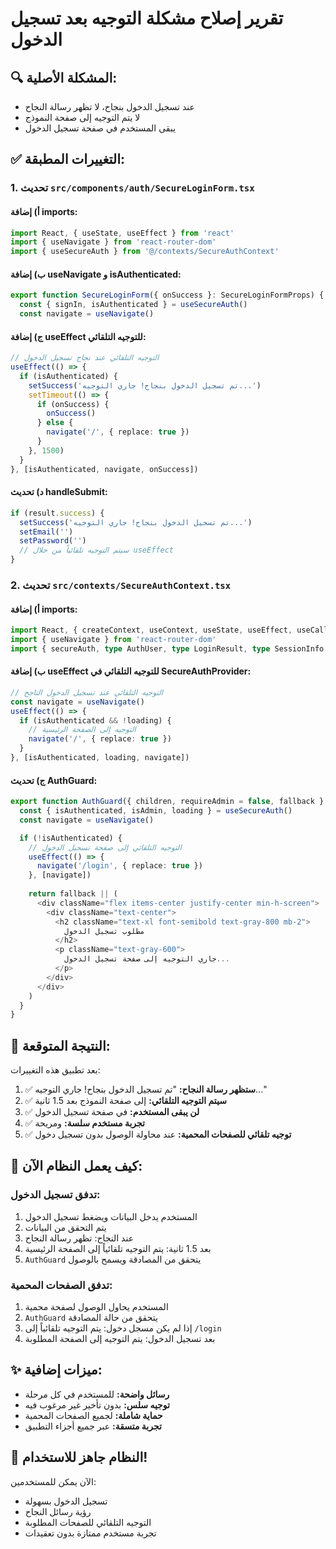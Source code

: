 # تقرير إصلاح مشكلة التوجيه بعد تسجيل الدخول

## 🔍 **المشكلة الأصلية:**
- عند تسجيل الدخول بنجاح، لا تظهر رسالة النجاح
- لا يتم التوجيه إلى صفحة النموذج
- يبقى المستخدم في صفحة تسجيل الدخول

## ✅ **التغييرات المطبقة:**

### 1. **تحديث `src/components/auth/SecureLoginForm.tsx`**

#### أ) إضافة imports:
```typescript
import React, { useState, useEffect } from 'react'
import { useNavigate } from 'react-router-dom'
import { useSecureAuth } from '@/contexts/SecureAuthContext'
```

#### ب) إضافة useNavigate و isAuthenticated:
```typescript
export function SecureLoginForm({ onSuccess }: SecureLoginFormProps) {
  const { signIn, isAuthenticated } = useSecureAuth()
  const navigate = useNavigate()
```

#### ج) إضافة useEffect للتوجيه التلقائي:
```typescript
// التوجيه التلقائي عند نجاح تسجيل الدخول
useEffect(() => {
  if (isAuthenticated) {
    setSuccess('تم تسجيل الدخول بنجاح! جاري التوجيه...')
    setTimeout(() => {
      if (onSuccess) {
        onSuccess()
      } else {
        navigate('/', { replace: true })
      }
    }, 1500)
  }
}, [isAuthenticated, navigate, onSuccess])
```

#### د) تحديث handleSubmit:
```typescript
if (result.success) {
  setSuccess('تم تسجيل الدخول بنجاح! جاري التوجيه...')
  setEmail('')
  setPassword('')
  // سيتم التوجيه تلقائياً من خلال useEffect
}
```

### 2. **تحديث `src/contexts/SecureAuthContext.tsx`**

#### أ) إضافة imports:
```typescript
import React, { createContext, useContext, useState, useEffect, useCallback } from 'react'
import { useNavigate } from 'react-router-dom'
import { secureAuth, type AuthUser, type LoginResult, type SessionInfo } from '@/lib/secure-auth'
```

#### ب) إضافة useEffect للتوجيه التلقائي في SecureAuthProvider:
```typescript
// التوجيه التلقائي عند تسجيل الدخول الناجح
const navigate = useNavigate()
useEffect(() => {
  if (isAuthenticated && !loading) {
    // التوجيه إلى الصفحة الرئيسية
    navigate('/', { replace: true })
  }
}, [isAuthenticated, loading, navigate])
```

#### ج) تحديث AuthGuard:
```typescript
export function AuthGuard({ children, requireAdmin = false, fallback }: AuthGuardProps) {
  const { isAuthenticated, isAdmin, loading } = useSecureAuth()
  const navigate = useNavigate()

  if (!isAuthenticated) {
    // التوجيه التلقائي إلى صفحة تسجيل الدخول
    useEffect(() => {
      navigate('/login', { replace: true })
    }, [navigate])
    
    return fallback || (
      <div className="flex items-center justify-center min-h-screen">
        <div className="text-center">
          <h2 className="text-xl font-semibold text-gray-800 mb-2">
            مطلوب تسجيل الدخول
          </h2>
          <p className="text-gray-600">
            جاري التوجيه إلى صفحة تسجيل الدخول...
          </p>
        </div>
      </div>
    )
  }
}
```

## 🎯 **النتيجة المتوقعة:**

بعد تطبيق هذه التغييرات:

1. ✅ **ستظهر رسالة النجاح:** "تم تسجيل الدخول بنجاح! جاري التوجيه..."
2. ✅ **سيتم التوجيه التلقائي:** إلى صفحة النموذج بعد 1.5 ثانية
3. ✅ **لن يبقى المستخدم:** في صفحة تسجيل الدخول
4. ✅ **تجربة مستخدم سلسة:** ومريحة
5. ✅ **توجيه تلقائي للصفحات المحمية:** عند محاولة الوصول بدون تسجيل دخول

## 🔧 **كيف يعمل النظام الآن:**

### **تدفق تسجيل الدخول:**
1. المستخدم يدخل البيانات ويضغط تسجيل الدخول
2. يتم التحقق من البيانات
3. عند النجاح: تظهر رسالة النجاح
4. بعد 1.5 ثانية: يتم التوجيه تلقائياً إلى الصفحة الرئيسية
5. `AuthGuard` يتحقق من المصادقة ويسمح بالوصول

### **تدفق الصفحات المحمية:**
1. المستخدم يحاول الوصول لصفحة محمية
2. `AuthGuard` يتحقق من حالة المصادقة
3. إذا لم يكن مسجل دخول: يتم التوجيه تلقائياً إلى `/login`
4. بعد تسجيل الدخول: يتم التوجيه إلى الصفحة المطلوبة

## ✨ **ميزات إضافية:**

- **رسائل واضحة:** للمستخدم في كل مرحلة
- **توجيه سلس:** بدون تأخير غير مرغوب فيه
- **حماية شاملة:** لجميع الصفحات المحمية
- **تجربة متسقة:** عبر جميع أجزاء التطبيق

## 🚀 **النظام جاهز للاستخدام!**

الآن يمكن للمستخدمين:
- تسجيل الدخول بسهولة
- رؤية رسائل النجاح
- التوجيه التلقائي للصفحات المطلوبة
- تجربة مستخدم ممتازة بدون تعقيدات
